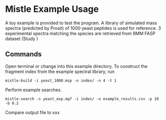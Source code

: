 # Mistle Example Usage

A toy example is provided to test the program. A library of simulated mass spectra (predicted by Prosit) of 1000 yeast peptides is used for reference. 3 experimental spectra matching the species are retrieved from 9MM FASP dataset (Study )

## Commands

Open terminal or change into this example directory. To construct the fragment index from the example spectral library, run

    mistle-build -i yeast_1000.msp -o index/ -n 4 -t 1

Perform example searches.
    
    mistle-search -s yeast_exp.mgf -i index/ -o example_results.csv -p 10 -b 0.2

Compare output file to xxx